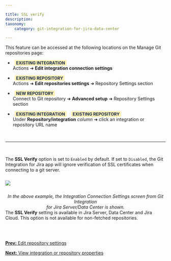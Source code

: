 ```yaml
---

title: SSL verify
description:
taxonomy:
    category: git-integration-for-jira-data-center

---
```


This feature can be accessed at the following locations on the Manage Git repositories page:

*   <b style='background-color:#FFF1B6; padding:1px 5px; color:#172A4C; border-radius:3px; margin: 0 5px; font-size: small;'>EXISTING INTEGRATION</b> <br>Actions ➜ **Edit integration connection settings**

*   <b style='background-color:#FFF1B6; padding:1px 5px; color:#172A4C; border-radius:3px; margin: 0 5px; font-size: small;'>EXISTING REPOSITORY</b> <br>Actions ➜ **Edit repositories settings** ➜ Repository Settings section

*   <b style='background-color:#FFF1B6; padding:1px 5px; color:#172A4C; border-radius:3px; margin: 0 5px; font-size: small;'>NEW REPOSITORY</b> <br>Connect to Git repository ➜ **Advanced setup** ➜ Repository Settings section

*   <b style='background-color:#FFF1B6; padding:1px 5px; color:#172A4C; border-radius:3px; margin: 0 5px; font-size: small;'>EXISTING INTEGRATION</b> <b style='background-color:#FFF1B6; padding:1px 5px; color:#172A4C; border-radius:3px; margin: 0 5px; font-size: small;'>EXISTING REPOSITORY</b> <br>Under **Repository/integration** _column_ ➜ click an integration or repository URL name

<br>
<hr>
<br>

The **SSL Verify** option is set to `Enabled` by default. If set to `Disabled`, the Git Integration for Jira app will ignore verification of SSL certificates when connecting to a git server.

<img src='/wp-content/uploads/gij-gitserver-integration-repo-settings-SSLv-sel.png' style='display:block;margin:25px auto;max-width:100%' />

<div align='center' style='margin-top:10px'><i>In the above example, the Integration Connection Settings screen from Git Integration <br>for Jira Server/Data Center is shown.</i></div>

<div class="bbb-callout bbb--info">
    <div class="irow">
    <div class="ilogobox">
        <span class="logoimg"></span>
    </div>
    <div class="imsgbox">
        The <b>SSL Verify</b> setting is available in Jira Server, Data Center and Jira Cloud. This option is not available for non-fetched repositories.
    </div>
    </div>
</div>
<br>

<p>&nbsp;</p>

[**Prev:** Edit repository settings](/git-integration-for-jira-data-center/edit-repository-settings-gij-self-managed)

[**Next:** View integration or repository properties](/git-integration-for-jira-data-center/View-integration-or-repository-properties-gij-self-managed)


